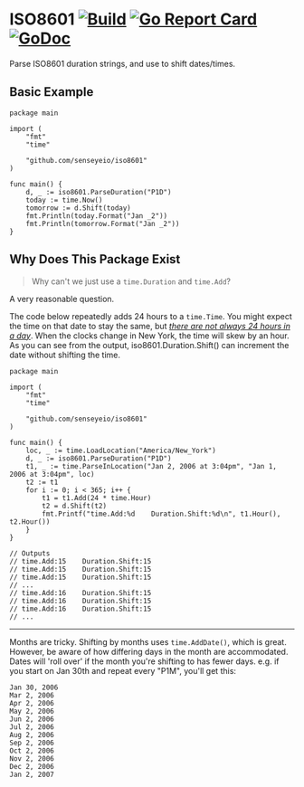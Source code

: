 ISO8601 [![Build](https://travis-ci.org/senseyeio/iso8601.svg?branch=master)](https://travis-ci.org/senseyeio/iso8601) [![Go Report Card](https://goreportcard.com/badge/senseyeio/iso8601)](https://goreportcard.com/report/senseyeio/iso8601) [![GoDoc](https://godoc.org/github.com/senseyeio/iso8601?status.svg)](https://godoc.org/github.com/senseyeio/iso8601)
=======
Parse ISO8601 duration strings, and use to shift dates/times.

Basic Example
-------------

	package main

	import (
		"fmt"
		"time"

		"github.com/senseyeio/iso8601"
	)

	func main() {
		d, _ := iso8601.ParseDuration("P1D")
		today := time.Now()
		tomorrow := d.Shift(today)
		fmt.Println(today.Format("Jan _2"))
		fmt.Println(tomorrow.Format("Jan _2"))
	}

Why Does This Package Exist
---------------------------
> Why can't we just use a `time.Duration` and `time.Add`?

A very reasonable question.

The code below repeatedly adds 24 hours to a `time.Time`. You might expect the time on that date to stay the same, but [_there are not always 24 hours in a day_](http://infiniteundo.com/post/25326999628/falsehoods-programmers-believe-about-time). When the clocks change in New York, the time will skew by an hour. As you can see from the output, iso8601.Duration.Shift() can increment the date without shifting the time.

	package main

	import (
		"fmt"
		"time"

		"github.com/senseyeio/iso8601"
	)

	func main() {
		loc, _ := time.LoadLocation("America/New_York")
		d, _ := iso8601.ParseDuration("P1D")
		t1, _ := time.ParseInLocation("Jan 2, 2006 at 3:04pm", "Jan 1, 2006 at 3:04pm", loc)
		t2 := t1
		for i := 0; i < 365; i++ {
			t1 = t1.Add(24 * time.Hour)
			t2 = d.Shift(t2)
			fmt.Printf("time.Add:%d    Duration.Shift:%d\n", t1.Hour(), t2.Hour())
		}
	}

	// Outputs
	// time.Add:15    Duration.Shift:15
	// time.Add:15    Duration.Shift:15
	// time.Add:15    Duration.Shift:15
	// ...
	// time.Add:16    Duration.Shift:15
	// time.Add:16    Duration.Shift:15
	// time.Add:16    Duration.Shift:15
	// ...

-------
Months are tricky. Shifting by months uses `time.AddDate()`, which is great. However, be aware of how differing days in the month are accommodated. Dates will 'roll over' if the month you're shifting to has fewer days. e.g. if you start on Jan 30th and repeat every "P1M", you'll get this:

	Jan 30, 2006
	Mar 2, 2006
	Apr 2, 2006
	May 2, 2006
	Jun 2, 2006
	Jul 2, 2006
	Aug 2, 2006
	Sep 2, 2006
	Oct 2, 2006
	Nov 2, 2006
	Dec 2, 2006
	Jan 2, 2007

